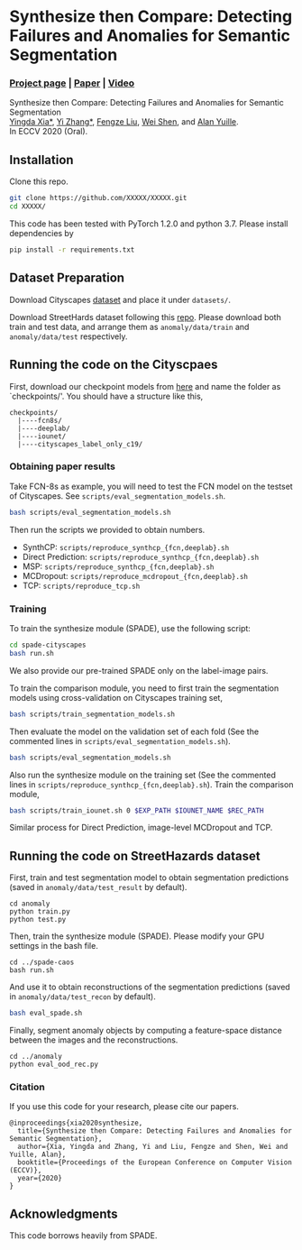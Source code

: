 # Synthesize then Compare: Detecting Failures and Anomalies for Semantic Segmentation

### [Project page](#) |   [Paper](https://arxiv.org/pdf/2003.08440.pdf) | [Video](#) 

Synthesize then Compare: Detecting Failures and Anomalies for Semantic Segmentation <br>
[Yingda Xia*](https://yingdaxia.xyz),  [Yi Zhang*](https://edz-o.github.io), [Fengze Liu](https://scholar.google.com/citations?user=T3EjsaAAAAAJ&hl=en), [Wei Shen](http://wei-shen.weebly.com/), and [Alan Yuille](https://www.cs.jhu.edu/~ayuille/).<br>
In ECCV 2020 (Oral).

## Installation

Clone this repo.
```bash
git clone https://github.com/XXXXX/XXXXX.git
cd XXXXX/
```

This code has been tested with PyTorch 1.2.0 and python 3.7. Please install dependencies by
```bash
pip install -r requirements.txt
```

## Dataset Preparation

Download Cityscapes [dataset](https://www.cityscapes-dataset.com/) and place it under `datasets/`.

Download StreetHards dataset following this [repo](https://github.com/hendrycks/anomaly-seg). Please download both train and test data, and arrange them as ```anomaly/data/train``` and ```anomaly/data/test``` respectively.

## Running the code on the Cityscpaes

First, download our checkpoint models from [here](https://www.cs.jhu.edu/~yzh/synthcp_failure_checkpoints.zip) and name the folder as `checkpoints/'. You should have a structure like this,

```
checkpoints/
  |----fcn8s/
  |----deeplab/
  |----iounet/
  |----cityscapes_label_only_c19/
```

### Obtaining paper results
Take FCN-8s as example, you will need to test the FCN model on the testset of Cityscapes. See `scripts/eval_segmentation_models.sh`.

```bash
bash scripts/eval_segmentation_models.sh
```

Then run the scripts we provided to obtain numbers. 

- SynthCP: `scripts/reproduce_synthcp_{fcn,deeplab}.sh`
- Direct Prediction: `scripts/reproduce_synthcp_{fcn,deeplab}.sh`
- MSP: `scripts/reproduce_synthcp_{fcn,deeplab}.sh` 
- MCDropout: `scripts/reproduce_mcdropout_{fcn,deeplab}.sh`
- TCP: `scripts/reproduce_tcp.sh`

### Training 

To train the synthesize module (SPADE), use the following script:
```bash
cd spade-cityscapes
bash run.sh
```
We also provide our pre-trained SPADE only on the label-image pairs.

To train the comparison module, you need to first train the segmentation models using cross-validation on Cityscapes training set, 

```bash
bash scripts/train_segmentation_models.sh
```

Then evaluate the model on the validation set of each fold (See the commented lines in `scripts/eval_segmentation_models.sh`).

```bash
bash scripts/eval_segmentation_models.sh
```

Also run the synthesize module on the training set (See the commented lines in `scripts/reproduce_synthcp_{fcn,deeplab}.sh`). Train the comparison module,

```bash
bash scripts/train_iounet.sh 0 $EXP_PATH $IOUNET_NAME $REC_PATH
```

Similar process for Direct Prediction, image-level MCDropout and TCP.

## Running the code on StreetHazards dataset

First, train and test segmentation model to obtain segmentation predictions (saved in ```anomaly/data/test_result``` by default).
```
cd anomaly
python train.py
python test.py
```

Then, train the synthesize module (SPADE). Please modify your GPU settings in the bash file.
```
cd ../spade-caos
bash run.sh
```
And use it to obtain reconstructions of the segmentation predictions (saved in ```anomaly/data/test_recon``` by default).
```bash
bash eval_spade.sh
```

Finally, segment anomaly objects by computing a feature-space distance between the images and the reconstructions.
```
cd ../anomaly
python eval_ood_rec.py
```

### Citation
If you use this code for your research, please cite our papers.
```
@inproceedings{xia2020synthesize,
  title={Synthesize then Compare: Detecting Failures and Anomalies for Semantic Segmentation},
  author={Xia, Yingda and Zhang, Yi and Liu, Fengze and Shen, Wei and Yuille, Alan},
  booktitle={Proceedings of the European Conference on Computer Vision (ECCV)},
  year={2020}
}
```

## Acknowledgments
This code borrows heavily from SPADE. 
